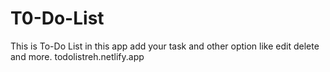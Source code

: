 # T0-Do-List
This is To-Do List in this app add your task and other option like edit delete and more.
todolistreh.netlify.app
